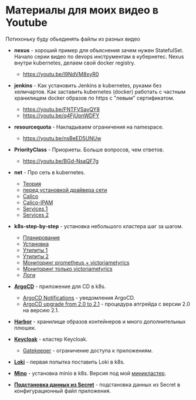 # Материалы для моих видео в Youtube
Потихоньку буду обьединять файлы из разных видео

* **nexus** - хороший пример для объяснения зачем нужен StatefulSet.
Начало серии видео по devops инструментам в кубернетес.
Nexus внутри kubernetes, делаем свой docker registry.
    * https://youtu.be/I9NdVM8xyR0
* **jenkins** - Как установить Jenkins в kubernetes, руками без хелмчартов.
Как заставить kubernetes (docker) работать с частным хранилищем docker 
образов по https с "левым" сертификатом.  
    * https://youtu.be/FNTFVSavQY8
    * https://youtu.be/q4FjUpnWDFY
* **resourcequota** - Накладываем ограничения на namespace.
   * https://youtu.be/nsBeED5UNUw
* **PriorityClass** - Приориеты. Больше вопросов, чем ответов.
   * https://youtu.be/BGd-NsaQF7g
* **net** - Про сеть в kubernetes.
   * [Теория](https://youtu.be/Xo14qjvbCmU)
   * [перед установкой драйвера сети](https://youtu.be/N_eimgSDB_s) 
   * [Calico](https://youtu.be/GRlMC-7qZv8)
   * [Calico-IPAM](https://youtu.be/4kQB6fR5vm8)
   * [Services 1](https://youtu.be/OWUOHM_08mc)
   * [Services 2](https://youtu.be/OHBv_OdjVIU)
* **k8s-step-by-step** - установка небольшого кластера шаг за шагом.
  * [Планирование](k8s-step-by-step/00-planning/README.md)
  * [Установка](k8s-step-by-step/01-install/README.md)
  * [Утилиты 1](k8s-step-by-step/02-utils/README.md)
  * [Утилиты 2](k8s-step-by-step/03-utils/README.md)
  * [Мониторинг prometheus + victoriametyrics](k8s-step-by-step/04-monitoring%20victoriametrics%20+%20prometheus/README.md)
  * [Мониторинг только victoriametyrics](k8s-step-by-step/05-monitoring%20victoriametrics%20only/README.md)
  * [Логи](k8s-step-by-step/06-logs/README.md)
  
* **[ArgoCD](argocd/README.md)** - приложение для CD в k8s.
  * [ArgoCD Notifications](argocd/notifications) - уведомления ArgoCD.
  * [ArgoCD upgrade from 2.0 to 2.1](argocd/update%20to%202.1) - процедура апгрейда с версии 2.0 на версию 2.1.
* **[Harbor](harbor/README.md)** - хранилище образов контейнеров и много 
дополнительных плюшек.
  
* **[Keycloak](keycloak/README.md)** - кластер Keycloak.
  * [Gatekeeper](keycloak/gatekeeper/README.md) - ограничение доступа к приложениям.
* **[Loki](loki/README.md)** - первая попытка поставить Loki в k8s.
* **[Mino](minio/README.md)** - установка minio в k8s. Версия под мой [миникластер](k8s-step-by-step/00-planning/README.md).

* **[Подстановка данных из Secret](keycloak/gatekeeper/manifests-v3)** - подстановка данных из Secret в 
конфигурационный файл приложения.